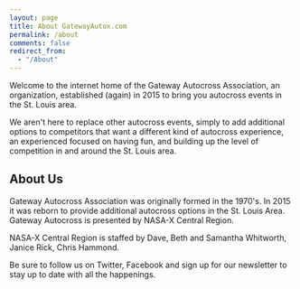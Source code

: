 ```yaml
---
layout: page
title: About GatewayAutox.com
permalink: /about
comments: false
redirect_from: 
  - "/About"
---
```


Welcome to the internet home of the Gateway Autocross Association, an organization, established (again) in 2015 to bring you autocross events in the St. Louis area.

We aren't here to replace other autocross events, simply to add additional options to competitors that want a different kind of autocross experience, an experienced focused on having fun, and building up the level of competition in and around the St. Louis area. 

 

## About Us

Gateway Autocross Association was originally formed in the 1970's. In 2015 it was reborn to provide additional autocross options in the St. Louis Area. Gateway Autocross is presented by NASA-X Central Region. 

NASA-X Central Region is staffed by Dave, Beth and Samantha Whitworth, Janice Rick, Chris Hammond.

Be sure to follow us on Twitter, Facebook and sign up for our newsletter to stay up to date with all the happenings.